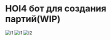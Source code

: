 # HOI4 бот для создания партий(WIP)
![i1](https://i.imgur.com/mu5Ztqj.png)
![i1](https://i.imgur.com/Z9i7AsF.png)
![i2](https://i.imgur.com/A1j0dJQ.png)
